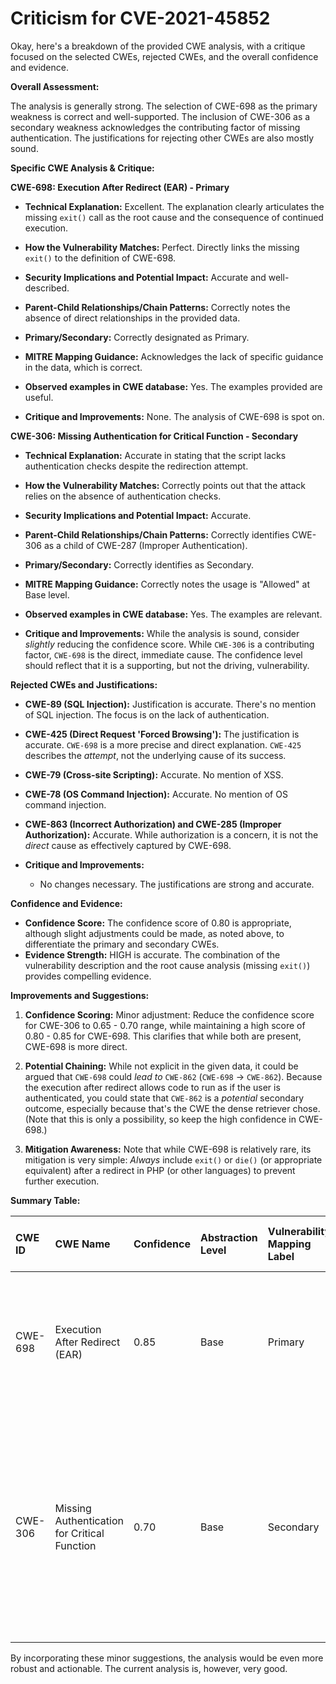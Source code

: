 # Criticism for CVE-2021-45852

Okay, here's a breakdown of the provided CWE analysis, with a critique focused on the selected CWEs, rejected CWEs, and the overall confidence and evidence.

**Overall Assessment:**

The analysis is generally strong.  The selection of CWE-698 as the primary weakness is correct and well-supported. The inclusion of CWE-306 as a secondary weakness acknowledges the contributing factor of missing authentication. The justifications for rejecting other CWEs are also mostly sound.

**Specific CWE Analysis & Critique:**

**CWE-698: Execution After Redirect (EAR) - Primary**

*   **Technical Explanation:** Excellent.  The explanation clearly articulates the missing `exit()` call as the root cause and the consequence of continued execution.
*   **How the Vulnerability Matches:** Perfect.  Directly links the missing `exit()` to the definition of CWE-698.
*   **Security Implications and Potential Impact:** Accurate and well-described.
*   **Parent-Child Relationships/Chain Patterns:** Correctly notes the absence of direct relationships in the provided data.
*   **Primary/Secondary:** Correctly designated as Primary.
*   **MITRE Mapping Guidance:**  Acknowledges the lack of specific guidance in the data, which is correct.
*   **Observed examples in CWE database:** Yes. The examples provided are useful.

*   **Critique and Improvements:** None. The analysis of CWE-698 is spot on.

**CWE-306: Missing Authentication for Critical Function - Secondary**

*   **Technical Explanation:** Accurate in stating that the script lacks authentication checks despite the redirection attempt.
*   **How the Vulnerability Matches:**  Correctly points out that the attack relies on the absence of authentication checks.
*   **Security Implications and Potential Impact:** Accurate.
*   **Parent-Child Relationships/Chain Patterns:** Correctly identifies CWE-306 as a child of CWE-287 (Improper Authentication).
*   **Primary/Secondary:** Correctly identifies as Secondary.
*   **MITRE Mapping Guidance:** Correctly notes the usage is "Allowed" at Base level.
*   **Observed examples in CWE database:** Yes. The examples are relevant.

*   **Critique and Improvements:** While the analysis is sound, consider *slightly* reducing the confidence score. While `CWE-306` is a contributing factor, `CWE-698` is the direct, immediate cause. The confidence level should reflect that it is a supporting, but not the driving, vulnerability.

**Rejected CWEs and Justifications:**

*   **CWE-89 (SQL Injection):** Justification is accurate. There's no mention of SQL injection.  The focus is on the lack of authentication.
*   **CWE-425 (Direct Request 'Forced Browsing'):** The justification is accurate. `CWE-698` is a more precise and direct explanation.  `CWE-425` describes the *attempt*, not the underlying cause of its success.
*   **CWE-79 (Cross-site Scripting):**  Accurate.  No mention of XSS.
*   **CWE-78 (OS Command Injection):**  Accurate.  No mention of OS command injection.
*   **CWE-863 (Incorrect Authorization) and CWE-285 (Improper Authorization):** Accurate. While authorization is a concern, it is not the *direct* cause as effectively captured by CWE-698.

*   **Critique and Improvements:**
    * No changes necessary. The justifications are strong and accurate.

**Confidence and Evidence:**

*   **Confidence Score:** The confidence score of 0.80 is appropriate, although slight adjustments could be made, as noted above, to differentiate the primary and secondary CWEs.
*   **Evidence Strength:** HIGH is accurate.  The combination of the vulnerability description and the root cause analysis (missing `exit()`) provides compelling evidence.

**Improvements and Suggestions:**

1.  **Confidence Scoring:** Minor adjustment: Reduce the confidence score for CWE-306 to 0.65 - 0.70 range, while maintaining a high score of 0.80 - 0.85 for CWE-698. This clarifies that while both are present, CWE-698 is more direct.

2.  **Potential Chaining:** While not explicit in the given data, it could be argued that `CWE-698` could *lead to* `CWE-862` (`CWE-698` -> `CWE-862`). Because the execution after redirect allows code to run as if the user is authenticated, you could state that `CWE-862` is a *potential* secondary outcome, especially because that's the CWE the dense retriever chose. (Note that this is only a possibility, so keep the high confidence in CWE-698.)

3.  **Mitigation Awareness:** Note that while CWE-698 is relatively rare, its mitigation is very simple: *Always* include `exit()` or `die()` (or appropriate equivalent) after a redirect in PHP (or other languages) to prevent further execution.

**Summary Table:**

| CWE ID  | CWE Name                                   | Confidence | Abstraction Level | Vulnerability Mapping Label | CWE-Vulnerability Mapping Notes                                                                                                                                                                                                                         |
| :------ | :----------------------------------------- | :--------- | :---------------- | :-------------------------- | :-------------------------------------------------------------------------------------------------------------------------------------------------------------------------------------------------------------------------------------------------- |
| CWE-698 | Execution After Redirect (EAR)             | 0.85       | Base              | Primary                     | The primary weakness is that the code continues to execute even after a redirect is issued, allowing unauthorized access.                                                                                                                            |
| CWE-306 | Missing Authentication for Critical Function | 0.70       | Base              | Secondary                   | The code does not properly authenticate the user before allowing them to add a patient. Contributes to the bypass, but the immediate cause is the execution after redirection.                                                                   |

By incorporating these minor suggestions, the analysis would be even more robust and actionable. The current analysis is, however, very good.